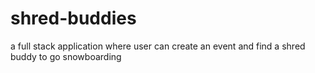 # shred-buddies
a full stack application  where user can create an event and find a shred buddy to go snowboarding
